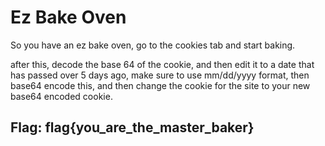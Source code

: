 # Ez Bake Oven

So you have an ez bake oven, go to the cookies tab and start baking.

after this, decode the base 64 of the cookie, and then edit it to a date that has passed over 5 days ago, make sure to use mm/dd/yyyy format, then base64 encode this, and then change the cookie for the site to your new base64 encoded cookie.

## Flag: flag{you\_are\_the\_master\_baker}

